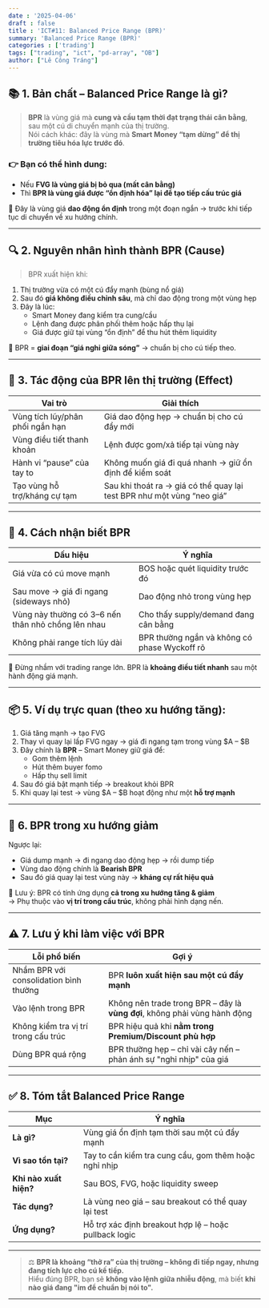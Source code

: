 ```yaml
---
date : '2025-04-06'
draft : false
title : 'ICT#11: Balanced Price Range (BPR)'
summary: 'Balanced Price Range (BPR)'
categories : ['trading']
tags: ["trading", "ict", "pd-array", "OB"]
author: ["Lê Công Tráng"]
---
```


## 📚 **1. Bản chất – Balanced Price Range là gì?**

> **BPR** là vùng giá mà **cung và cầu tạm thời đạt trạng thái cân bằng**, sau một cú di chuyển mạnh của thị trường.  
> Nói cách khác: đây là vùng mà **Smart Money “tạm dừng” để thị trường tiêu hóa lực trước đó**.

### 👉 Bạn có thể hình dung:

- Nếu **FVG là vùng giá bị bỏ qua (mất cân bằng)**  
- Thì **BPR là vùng giá được “ổn định hóa” lại để tạo tiếp cấu trúc giá**

📌 Đây là vùng giá **dao động ổn định** trong một đoạn ngắn → trước khi tiếp tục di chuyển về xu hướng chính.

---

## 🔍 **2. Nguyên nhân hình thành BPR (Cause)**

> BPR xuất hiện khi:

1. Thị trường vừa có một cú đẩy mạnh (bùng nổ giá)  
2. Sau đó **giá không điều chỉnh sâu**, mà chỉ dao động trong một vùng hẹp  
3. Đây là lúc:
   - Smart Money đang kiểm tra cung/cầu
   - Lệnh đang được phân phối thêm hoặc hấp thụ lại
   - Giá được giữ tại vùng “ổn định” để thu hút thêm liquidity

📌 BPR = **giai đoạn “giá nghỉ giữa sóng”** → chuẩn bị cho cú tiếp theo.

---

## 🎯 **3. Tác động của BPR lên thị trường (Effect)**

| Vai trò | Giải thích |
|---------|------------|
| Vùng tích lũy/phân phối ngắn hạn | Giá dao động hẹp → chuẩn bị cho cú đẩy mới |
| Vùng điều tiết thanh khoản | Lệnh được gom/xả tiếp tại vùng này |
| Hành vi “pause” của tay to | Không muốn giá đi quá nhanh → giữ ổn định để kiểm soát |
| Tạo vùng hỗ trợ/kháng cự tạm | Sau khi thoát ra → giá có thể quay lại test BPR như một vùng “neo giá” |

---

## 🧭 **4. Cách nhận biết BPR**

| Dấu hiệu | Ý nghĩa |
|----------|--------|
| Giá vừa có cú move mạnh | BOS hoặc quét liquidity trước đó |
| Sau move → giá đi ngang (sideways nhỏ) | Dao động nhỏ trong vùng hẹp  |
| Vùng này thường có 3–6 nến thân nhỏ chồng lên nhau | Cho thấy supply/demand đang cân bằng |
| Không phải range tích lũy dài | BPR thường ngắn và không có phase Wyckoff rõ  |

📌 Đừng nhầm với trading range lớn. BPR là **khoảng điều tiết nhanh** sau một hành động giá mạnh.

---

## 📦 **5. Ví dụ trực quan (theo xu hướng tăng):**

1. Giá tăng mạnh → tạo FVG  
2. Thay vì quay lại lấp FVG ngay → giá đi ngang tạm trong vùng $A – $B  
3. Đây chính là **BPR** – Smart Money giữ giá để:
   - Gom thêm lệnh  
   - Hút thêm buyer fomo  
   - Hấp thụ sell limit  
4. Sau đó giá bật mạnh tiếp → breakout khỏi BPR  
5. Khi quay lại test → vùng $A – $B hoạt động như một **hỗ trợ mạnh**

---

## 🔄 **6. BPR trong xu hướng giảm**

Ngược lại:

- Giá dump mạnh → đi ngang dao động hẹp → rồi dump tiếp  
- Vùng dao động chính là **Bearish BPR**  
- Sau đó giá quay lại test vùng này → **kháng cự rất hiệu quả**

📌 Lưu ý: BPR có tính ứng dụng **cả trong xu hướng tăng & giảm**  
→ Phụ thuộc vào **vị trí trong cấu trúc**, không phải hình dạng nến.

---

## ⚠ **7. Lưu ý khi làm việc với BPR**

| Lỗi phổ biến | Gợi ý |
|--------------|--------|
| Nhầm BPR với consolidation bình thường | BPR **luôn xuất hiện sau một cú đẩy mạnh** |
| Vào lệnh trong BPR | Không nên trade trong BPR – đây là **vùng đợi**, không phải vùng hành động |
| Không kiểm tra vị trí trong cấu trúc | BPR hiệu quả khi **nằm trong Premium/Discount phù hợp** |
| Dùng BPR quá rộng | BPR thường hẹp – chỉ vài cây nến – phản ánh sự "nghỉ nhịp" của giá |

---

## ✅ **8. Tóm tắt Balanced Price Range**

| Mục | Ý nghĩa |
|-----|---------|
| **Là gì?** | Vùng giá ổn định tạm thời sau một cú đẩy mạnh |
| **Vì sao tồn tại?** | Tay to cần kiểm tra cung cầu, gom thêm hoặc nghỉ nhịp |
| **Khi nào xuất hiện?** | Sau BOS, FVG, hoặc liquidity sweep |
| **Tác dụng?** | Là vùng neo giá – sau breakout có thể quay lại test |
| **Ứng dụng?** | Hỗ trợ xác định breakout hợp lệ – hoặc pullback logic |

---

> ⚖️ **BPR là khoảng “thở ra” của thị trường – không đi tiếp ngay, nhưng đang tích lực cho cú kế tiếp.**  
Hiểu đúng BPR, bạn sẽ **không vào lệnh giữa nhiễu động**, mà biết **khi nào giá đang "im để chuẩn bị nói to".**

---
